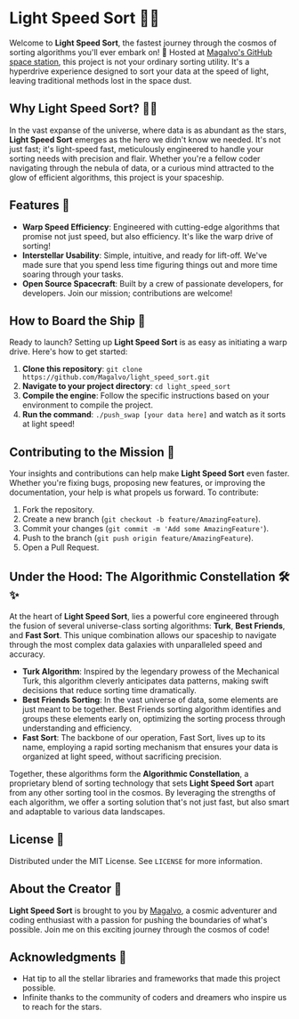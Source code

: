 # Light Speed Sort 🚀✨

Welcome to **Light Speed Sort**, the fastest journey through the cosmos of sorting algorithms you'll ever embark on! 🌌 Hosted at [Magalvo's GitHub space station](https://github.com/Magalvo/light_speed_sort), this project is not your ordinary sorting utility. It's a hyperdrive experience designed to sort your data at the speed of light, leaving traditional methods lost in the space dust.

## Why Light Speed Sort? 🤔💡

In the vast expanse of the universe, where data is as abundant as the stars, **Light Speed Sort** emerges as the hero we didn't know we needed. It's not just fast; it's light-speed fast, meticulously engineered to handle your sorting needs with precision and flair. Whether you're a fellow coder navigating through the nebula of data, or a curious mind attracted to the glow of efficient algorithms, this project is your spaceship.

## Features 🌟

- **Warp Speed Efficiency**: Engineered with cutting-edge algorithms that promise not just speed, but also efficiency. It's like the warp drive of sorting!
- **Interstellar Usability**: Simple, intuitive, and ready for lift-off. We've made sure that you spend less time figuring things out and more time soaring through your tasks.
- **Open Source Spacecraft**: Built by a crew of passionate developers, for developers. Join our mission; contributions are welcome!

## How to Board the Ship 🚀

Ready to launch? Setting up **Light Speed Sort** is as easy as initiating a warp drive. Here's how to get started:

1. **Clone this repository**: `git clone https://github.com/Magalvo/light_speed_sort.git`
2. **Navigate to your project directory**: `cd light_speed_sort`
3. **Compile the engine**: Follow the specific instructions based on your environment to compile the project.
4. **Run the command**: `./push_swap [your data here]` and watch as it sorts at light speed!

## Contributing to the Mission 🌠

Your insights and contributions can help make **Light Speed Sort** even faster. Whether you're fixing bugs, proposing new features, or improving the documentation, your help is what propels us forward. To contribute:

1. Fork the repository.
2. Create a new branch (`git checkout -b feature/AmazingFeature`).
3. Commit your changes (`git commit -m 'Add some AmazingFeature'`).
4. Push to the branch (`git push origin feature/AmazingFeature`).
5. Open a Pull Request.

## Under the Hood: The Algorithmic Constellation 🛠️✨

At the heart of **Light Speed Sort**, lies a powerful core engineered through the fusion of several universe-class sorting algorithms: **Turk**, **Best Friends**, and **Fast Sort**. This unique combination allows our spaceship to navigate through the most complex data galaxies with unparalleled speed and accuracy.

- **Turk Algorithm**: Inspired by the legendary prowess of the Mechanical Turk, this algorithm cleverly anticipates data patterns, making swift decisions that reduce sorting time dramatically.
- **Best Friends Sorting**: In the vast universe of data, some elements are just meant to be together. Best Friends sorting algorithm identifies and groups these elements early on, optimizing the sorting process through understanding and efficiency.
- **Fast Sort**: The backbone of our operation, Fast Sort, lives up to its name, employing a rapid sorting mechanism that ensures your data is organized at light speed, without sacrificing precision.

Together, these algorithms form the **Algorithmic Constellation**, a proprietary blend of sorting technology that sets **Light Speed Sort** apart from any other sorting tool in the cosmos. By leveraging the strengths of each algorithm, we offer a sorting solution that's not just fast, but also smart and adaptable to various data landscapes.

## License 📜

Distributed under the MIT License. See `LICENSE` for more information.

## About the Creator 🌌

**Light Speed Sort** is brought to you by [Magalvo](https://github.com/Magalvo), a cosmic adventurer and coding enthusiast with a passion for pushing the boundaries of what's possible. Join me on this exciting journey through the cosmos of code!

## Acknowledgments 🌟

- Hat tip to all the stellar libraries and frameworks that made this project possible.
- Infinite thanks to the community of coders and dreamers who inspire us to reach for the stars.

